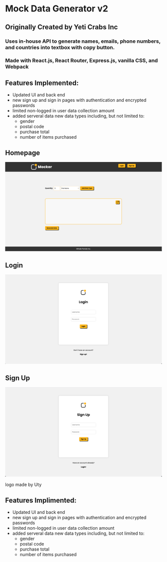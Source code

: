 
# Mock Data Generator v2

## Originally Created by Yeti Crabs Inc
### Uses in-house API to generate names, emails, phone numbers, and countries into textbox with copy button.

### Made with React.js, React Router, Express.js, vanilla CSS, and Webpack


## Features Implemented:
- Updated UI and back end
- new sign up and sign in pages with authentication and encrypted passwords
- limited non-logged in user data collection amount
- added serveral data new data types including, but not limited to:
  - gender
  - postal code 
  - purchase total 
  - number of items purchased


## Homepage

![](media/Screen%20Shot%202023-01-27%20at%208.23.18%20AM.png)

## Login

![](media/Screen%20Shot%202023-01-27%20at%208.24.05%20AM.png)

## Sign Up

![](media/Screen%20Shot%202023-01-27%20at%208.24.15%20AM.png)

logo made by Uty

## Features Implimented:
- Updated UI and back end
- new sign up and sign in pages with authentication and encrypted passwords
- limited non-logged in user data collection amount
- added serveral data new data types including, but not limited to:
  - gender
  - postal code 
  - purchase total 
  - number of items purchased

